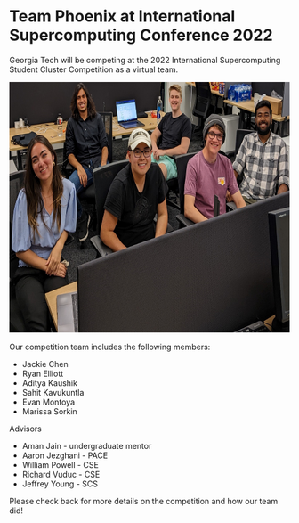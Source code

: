# Team Phoenix at International Supercomputing Conference 2022

Georgia Tech will be competing at the 2022 International Supercomputing Student Cluster Competition as a virtual team.

<p class="aligncenter">
    <img alt="2022 Team Phoenix" width="600" height="450" src="img/2022/isc22_team_phoenix_04_2022.jpg">
</p>

Our competition team includes the following members:
*	Jackie Chen
*	Ryan Elliott
*	Aditya Kaushik
*	Sahit Kavukuntla
*	Evan Montoya
*	Marissa Sorkin

Advisors
*	Aman Jain - undergraduate mentor
*	Aaron Jezghani - PACE
*	William Powell - CSE
*	Richard Vuduc - CSE
*	Jeffrey Young - SCS

Please check back for more details on the competition and how our team did!
